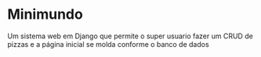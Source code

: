 # Minimundo

Um sistema web em Django que permite o super usuario fazer um CRUD de pizzas e a página inicial se molda conforme o banco de dados
